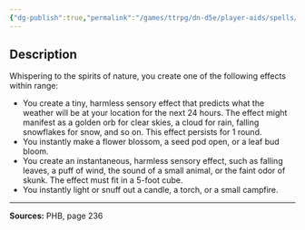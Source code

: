 ```yaml
---
{"dg-publish":true,"permalink":"/games/ttrpg/dn-d5e/player-aids/spells/cantrips/druidcraft/","tags":["TTRPG/DND/5e","verbal","somatic","control","Spell"],"noteIcon":""}
---
```



## Description
Whispering to the spirits of nature, you create one of the following effects within range:
- You create a tiny, harmless sensory effect that predicts what the weather will be at your location for the next 24 hours.
	The effect might manifest as a golden orb for clear skies, a cloud for rain, falling snowflakes for snow, and so on.
	This effect persists for 1 round.
- You instantly make a flower blossom, a seed pod open, or a leaf bud bloom.
- You create an instantaneous, harmless sensory effect, such as falling leaves, a puff of wind, the sound of a small animal, or the faint odor of skunk.
	The effect must fit in a 5-foot cube.
- You instantly light or snuff out a candle, a torch, or a small campfire.

---

**Sources:** PHB, page 236

